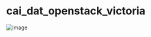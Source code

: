 # cai_dat_openstack_victoria
![image](https://github.com/khoan13583/cai_dat_openstack_victoria/assets/88971108/bc9b36b6-4661-4a0f-8644-fd40a8245821)
